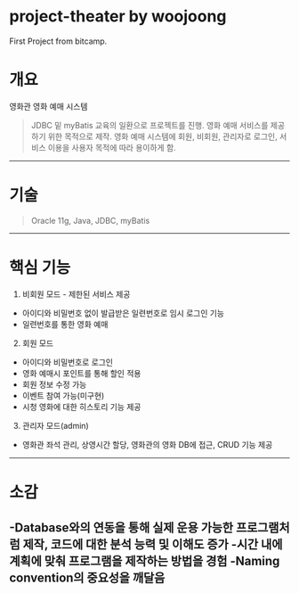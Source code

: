 # project-theater by woojoong
First Project from bitcamp.

# 개요
영화관 영화 예매 시스템
>JDBC 밑 myBatis 교육의 일환으로 프로젝트를 진행.
>영화 예매 서비스를 제공하기 위한 목적으로 제작.
>영화 예매 시스템에 회원, 비회원, 관리자로 로그인, 서비스 이용을 사용자 목적에 따라 용이하게 함.
 ------------

# 기술
>Oracle 11g, Java, JDBC, myBatis
------------

# 핵심 기능
1. 비회원 모드 - 제한된 서비스 제공
- 아이디와 비밀번호 없이 발급받은 일련번호로 임시 로그인 기능
- 일련번호를 통한 영화 예매

2. 회원 모드
- 아이디와 비밀번호로 로그인
- 영화 예매시 포인트를 통해 할인 적용
- 회원 정보 수정 가능
- 이벤트 참여 가능(미구현)
- 시청 영화에 대한 히스토리 기능 제공

3. 관리자 모드(admin)
- 영화관 좌석 관리, 상영시간 할당, 영화관의 영화 DB에 접근, CRUD 기능 제공
------------

# 소감
-Database와의 연동을 통해 실제 운용 가능한 프로그램처럼 제작, 코드에 대한 분석 능력 및 이해도 증가
-시간 내에 계획에 맞춰 프로그램을 제작하는 방법을 경험
-Naming convention의 중요성을 깨달음
------------
